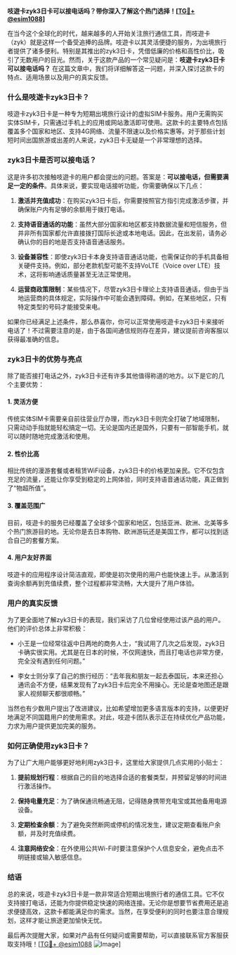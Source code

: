 **吱遊卡zyk3日卡可以接电话吗？带你深入了解这个热门选择！[[TG💪+ @esim1088](https://t.me/s/esim1088)]**

在当今这个全球化的时代，越来越多的人开始关注旅行通信工具，而吱遊卡（zyk）就是这样一个备受追捧的品牌。吱遊卡以其灵活便捷的服务，为出境旅行者提供了诸多便利。特别是其推出的zyk3日卡，凭借低廉的价格和高性价比，吸引了无数用户的目光。然而，关于这款产品的一个常见疑问是：**吱遊卡zyk3日卡可以接电话吗？** 在这篇文章中，我们将详细解答这一问题，并深入探讨这款卡的特点、适用场景以及用户的真实反馈。

### 什么是吱遊卡zyk3日卡？

吱遊卡zyk3日卡是一种专为短期出境旅行设计的虚拟SIM卡服务。用户无需购买实体SIM卡，只需通过手机上的应用或网站激活即可使用。这款卡的主要特点包括覆盖多个国家和地区、支持4G网络、流量不限速以及价格实惠等。对于那些计划短时间出国旅游或出差的人来说，zyk3日卡无疑是一个非常理想的选择。

### zyk3日卡是否可以接电话？

这是许多初次接触吱遊卡的用户都会提出的问题。答案是：**可以接电话，但需要满足一定的条件**。具体来说，要实现电话接听功能，你需要确保以下几点：

1. **激活并充值成功**：在购买zyk3日卡后，你需要按照官方指引完成激活步骤，并确保账户内有足够的余额用于拨打电话。
   
2. **支持语音通话的功能**：虽然大部分国家和地区都支持数据流量和短信服务，但并非所有国家都允许直接拨打国际长途或本地电话。因此，在出发前，请务必确认你的目的地是否支持语音通话服务。

3. **设备兼容性**：即使zyk3日卡本身支持语音通话功能，也需保证你的手机具备相关硬件支持。例如，部分老款机型可能不支持VoLTE（Voice over LTE）技术，这将影响通话质量甚至无法正常使用。

4. **运营商政策限制**：某些情况下，尽管zyk3日卡理论上支持语音通话，但由于当地运营商的具体规定，实际操作中可能会遇到障碍。例如，在某些地区，只有特定类型的号码才能接受来电。

如果你已经满足上述条件，那么恭喜你，你可以正常使用吱遊卡zyk3日卡来接听电话了！不过需要注意的是，由于各国间通信规则存在差异，建议提前咨询客服以获得最准确的信息。

### zyk3日卡的优势与亮点

除了能否接打电话之外，zyk3日卡还有许多其他值得称道的地方。以下是它的几个主要优势：

#### 1. 灵活方便
传统实体SIM卡需要亲自前往营业厅办理，而zyk3日卡则完全打破了地域限制，只需动动手指就能轻松搞定一切。无论是国内还是国外，只要有一部智能手机，就可以随时随地完成激活和使用。

#### 2. 性价比高
相比传统的漫游套餐或者租赁WiFi设备，zyk3日卡的价格更加亲民。它不仅包含充足的流量，还能让你享受到稳定的上网体验，同时支持语音通话功能，真正做到了“物超所值”。

#### 3. 覆盖范围广
目前，吱遊卡的服务已经覆盖了全球多个国家和地区，包括亚洲、欧洲、北美等多个热门旅游目的地。无论你是去日本购物、欧洲游玩还是美国工作，都可以找到适合自己的套餐方案。

#### 4. 用户友好界面
吱遊卡的应用程序设计简洁直观，即使是初次使用的用户也能快速上手。从激活到查询余额再到充值续费，整个过程都非常流畅，大大提升了用户体验。

### 用户的真实反馈

为了更全面地了解zyk3日卡的表现，我们采访了几位曾经使用过该产品的用户。他们的评价总体上非常积极：

- 小王是一位经常往返中日两地的商务人士，“我试用了几次之后发现，zyk3日卡确实很实用。尤其是在日本的时候，不仅网速快，而且打电话也非常方便，完全没有遇到任何问题。”
  
- 李女士则分享了自己的旅行经历：“去年我和朋友一起去泰国玩，本来还担心通讯会不方便，结果发现有了zyk3日卡后完全不用操心。无论是查地图还是跟家人视频聊天都很顺畅。”

当然也有少数用户提出了改进建议，比如希望增加更多语言版本的支持，以便更好地满足不同国籍用户的使用需求。对此，吱遊卡团队表示正在持续优化产品功能，力求为用户提供更加完美的服务。

### 如何正确使用zyk3日卡？

为了让广大用户能够更好地利用zyk3日卡，这里给大家提供几点实用的小贴士：

1. **提前规划行程**：根据自己的目的地选择合适的套餐类型，并预留足够的时间进行激活操作。
   
2. **保持电量充足**：为了确保通讯畅通无阻，记得随身携带充电宝或其他备用电源设备。

3. **定期检查余额**：为了避免突然断网或停机的情况发生，建议定期查看账户余额，并及时充值续费。

4. **注意网络安全**：在外使用公共Wi-Fi时要注意保护个人信息安全，避免点击不明链接或输入敏感信息。

### 结语

总的来说，吱遊卡zyk3日卡是一款非常适合短期出境旅行者的通信工具。它不仅支持接打电话，还能为你提供稳定快速的网络连接。无论你是想要节省费用还是追求便捷高效，这款卡都能满足你的需求。当然，在享受便利的同时也要注意合理规划，这样才能让旅途更加愉快无忧。

最后再次提醒大家，如果对产品有任何疑问或需要帮助，可以直接联系官方客服获取支持哦！[[TG💪+ @esim1088](https://t.me/s/esim1088) ![Image](https://i.postimg.cc/4NQfJmqS/Snipaste-2025-05-13-00-14-12.png)]